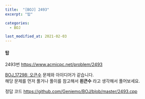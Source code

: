 ```yaml
---
title:  "[BOJ] 2493"
excerpt: "탑"

categories:
  - BOJ

last_modified_at: 2021-02-03
---
```


#### 탑

2493번 <https://www.acmicpc.net/problem/2493>

[BOJ_17298: 오큰수](https://Geniemo.github.io/boj/17298/) 문제와 아이디어가 같습니다.<br>
해당 문제를 먼저 풀거나 풀이를 참고해서 **왼큰수** 라고 생각해서 풀어보세요.

정답 코드 <https://github.com/Geniemo/BOJ/blob/master/2493.cpp>
